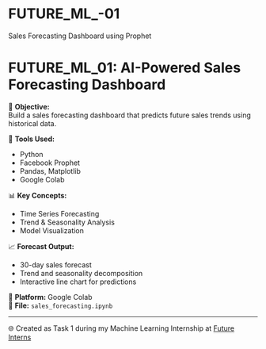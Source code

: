 # FUTURE_ML_-01
Sales Forecasting Dashboard using Prophet
# FUTURE_ML_01: AI-Powered Sales Forecasting Dashboard

🎯 **Objective:**  
Build a sales forecasting dashboard that predicts future sales trends using historical data.

🔧 **Tools Used:**  
- Python  
- Facebook Prophet  
- Pandas, Matplotlib  
- Google Colab

📊 **Key Concepts:**  
- Time Series Forecasting  
- Trend & Seasonality Analysis  
- Model Visualization  

📈 **Forecast Output:**  
- 30-day sales forecast  
- Trend and seasonality decomposition  
- Interactive line chart for predictions

🚀 **Platform:** Google Colab  
📁 **File:** `sales_forecasting.ipynb`

---
🌐 Created as Task 1 during my Machine Learning Internship at [Future Interns](https://futureinterns.com/)
